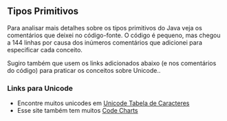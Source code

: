 ## Tipos Primitivos

Para analisar mais detalhes sobre os tipos primitivos do Java veja os comentários que deixei no código-fonte. O código é pequeno, mas chegou a 144 linhas por causa dos inúmeros comentários que adicionei para especificar cada conceito.

Sugiro também que usem os links adicionados abaixo (e nos comentários do código) para praticar os conceitos sobre Unicode..

### Links para Unicode

* Encontre muitos unicodes em [Unicode Tabela de Caracteres](https://unicode-table.com/pt/)
* Esse site também tem muitos [Code Charts](https://www.unicode.org/charts/)